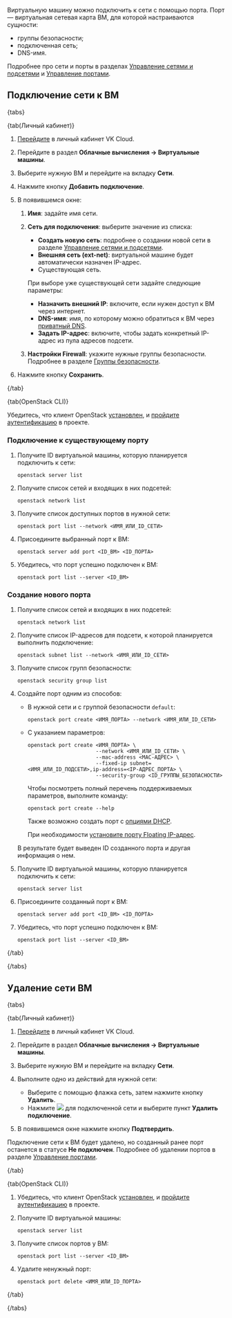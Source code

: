 Виртуальную машину можно подключить к сети с помощью порта. Порт — виртуальная сетевая карта ВМ, для которой настраиваются сущности:

- группы безопасности;
- подключенная сеть;
- DNS-имя.

Подробнее про сети и порты в разделах [Управление сетями и подсетями](/ru/networks/vnet/instructions/net) и [Управление портами](/ru/networks/vnet/instructions/ports).

## Подключение сети к ВМ

{tabs}

{tab(Личный кабинет)}

1. [Перейдите](https://msk.cloud.vk.com/app/) в личный кабинет VK Cloud.
2. Перейдите в раздел **Облачные вычисления → Виртуальные машины**.
3. Выберите нужную ВМ и перейдите на вкладку **Сети**.
4. Нажмите кнопку **Добавить подключение**.
5. В появившемся окне:

   1. **Имя**: задайте имя сети.
   2. **Сеть для подключения**: выберите значение из списка:

      - **Создать новую сеть**: подробнее о создании новой сети в разделе [Управление сетями и подсетями](/ru/networks/vnet/instructions/net).
      - **Внешняя сеть (ext-net)**: виртуальной машине будет автоматически назначен IP-адрес.
      - Существующая сеть.

      При выборе уже существующей сети задайте следующие параметры:

      - **Назначить внешний IP**: включите, если нужен доступ к ВМ через интернет.
      - **DNS-имя**: имя, по которому можно обратиться к ВМ через [приватный DNS](/ru/networks/dns/instructions/private-dns).
      - **Задать IP-адрес**: включите, чтобы задать конкретный IP-адрес из пула адресов подсети.

   3. **Настройки Firewall**: укажите нужные группы безопасности. Подробнее в разделе [Группы безопасности](/ru/networks/vnet/instructions/secgroups).

7. Нажмите кнопку **Сохранить**.

{/tab}

{tab(OpenStack CLI)}

Убедитесь, что клиент OpenStack [установлен](/ru/tools-for-using-services/cli/openstack-cli#1_ustanovite_klient_openstack), и [пройдите аутентификацию](/ru/tools-for-using-services/cli/openstack-cli#3_proydite_autentifikaciyu) в проекте.

### Подключение к существующему порту

1. Получите ID виртуальной машины, которую планируется подключить к сети:

   ```console
   openstack server list
   ```

1. Получите список сетей и входящих в них подсетей:

   ```console
   openstack network list
   ```

1. Получите список доступных портов в нужной сети:

   ```console
   openstack port list --network <ИМЯ_ИЛИ_ID_СЕТИ>
   ```

1. Присоедините выбранный порт к ВМ:

   ```console
   openstack server add port <ID_ВМ> <ID_ПОРТА>
   ```

1. Убедитесь, что порт успешно подключен к ВМ:

   ```console
   openstack port list --server <ID_ВМ>
   ```

### Создание нового порта

1. Получите список сетей и входящих в них подсетей:

   ```console
   openstack network list
   ```

1. Получите список IP-адресов для подсети, к которой планируется выполнить подключение:

   ```console
   openstack subnet list --network <ИМЯ_ИЛИ_ID_СЕТИ>
   ```

1. Получите список групп безопасности:

   ```console
   openstack security group list
   ```

1. Создайте порт одним из способов:

   - В нужной сети и с группой безопасности `default`:

      ```console
      openstack port create <ИМЯ_ПОРТА> --network <ИМЯ_ИЛИ_ID_СЕТИ>
      ```

   - С указанием параметров:

      ```console
      openstack port create <ИМЯ_ПОРТА> \
                            --network <ИМЯ_ИЛИ_ID_СЕТИ> \
                            --mac-address <MAC-АДРЕС> \
                            --fixed-ip subnet=<ИМЯ_ИЛИ_ID_ПОДСЕТИ>,ip-address=<IP-АДРЕС_ПОРТА> \
                            --security-group <ID_ГРУППЫ_БЕЗОПАСНОСТИ>
      ```

      Чтобы посмотреть полный перечень поддерживаемых параметров, выполните команду:

      ```console
      openstack port create --help
      ```

      Также возможно создать порт с [опциями DHCP](https://github.com/Juniper/contrail-controller/wiki/Extra-DHCP-Options).

      При необходимости [установите порту Floating IP-адрес](/ru/networks/vnet/instructions/ip/floating-ip).

   В результате будет выведен ID созданного порта и другая информация о нем.

1. Получите ID виртуальной машины, которую планируется подключить к сети:

   ```console
   openstack server list
   ```

1. Присоедините созданный порт к ВМ:

   ```console
   openstack server add port <ID_ВМ> <ID_ПОРТА>
   ```

1. Убедитесь, что порт успешно подключен к ВМ:

   ```console
   openstack port list --server <ID_ВМ>
   ```

{/tab}

{/tabs}

## Удаление сети ВМ

{tabs}

{tab(Личный кабинет)}

1. [Перейдите](https://msk.cloud.vk.com/app/) в личный кабинет VK Cloud.
1. Перейдите в раздел **Облачные вычисления → Виртуальные машины**.
1. Выберите нужную ВМ и перейдите на вкладку **Сети**.
1. Выполните одно из действий для нужной сети:

   - Выберите с помощью флажка сеть, затем нажмите кнопку **Удалить**.
   - Нажмите ![ ](/ru/assets/more-icon.svg "inline") для подключенной сети и выберите пункт **Удалить подключение**.

1. В появившемся окне нажмите кнопку **Подтвердить**.

Подключение сети к ВМ будет удалено, но созданный ранее порт останется в статусе **Не подключен**. Подробнее об удалении портов в разделе [Управление портами](/ru/networks/vnet/instructions/ports).

{/tab}

{tab(OpenStack CLI)}

1. Убедитесь, что клиент OpenStack [установлен](/ru/tools-for-using-services/cli/openstack-cli#1_ustanovite_klient_openstack), и [пройдите аутентификацию](/ru/tools-for-using-services/cli/openstack-cli#3_proydite_autentifikaciyu) в проекте.
1. Получите ID виртуальной машины:

   ```console
   openstack server list
   ```

1. Получите список портов у ВМ:

   ```console
   openstack port list --server <ID_ВМ>
   ```

1. Удалите ненужный порт:

   ```console
   openstack port delete <ИМЯ_ИЛИ_ID_ПОРТА>
   ```

{/tab}

{/tabs}
